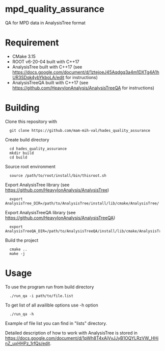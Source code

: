 # mpd_quality_assurance
QA for MPD data in AnalysisTree format

# Requirement

* CMake 3.15
* ROOT v6-20-04 built with C++17
* AnalysisTree built with C++17 (see https://docs.google.com/document/d/1ztejoeJ45Aqdgq3a4m1DXTg4A1hUR3SDqk4ybYkboLA/edit for instructions)
* AnalysisTreeQA built with C++17 (see https://github.com/HeavyIonAnalysis/AnalysisTreeQA for instructions)

# Building

Clone this repository with
```
  git clone https://github.com/mam-mih-val/hades_quality_assurance
```
Create build directory
```
  cd hades_quality_assurance
  mkdir build
  cd build
```
Source root environment
```
  source /path/to/root/install/bin/thisroot.sh
``` 
Export AnalysisTree library (see https://github.com/HeavyIonAnalysis/AnalysisTree)
```
  export AnalysisTree_DIR=/path/to/AnalysisTree/install/lib/cmake/AnalysisTree/
```
Export AnalysisTreeQA library (see https://github.com/HeavyIonAnalysis/AnalysisTreeQA)
```
  export AnalysisTreeQA_DIR=/path/to/AnalysisTreeQA/install/lib/cmake/AnalysisTreeQA/
```
Build the project
```
  cmake ..
  make -j
```

# Usage
To use the program run from build directory
```
  ./run_qa -i path/to/file.list
```
To get list of all availible options use -h option
```
  ./run_qa -h
```
Example of file list you can find in "lists" directory.

Detailed description of how to work with AnalysisTree is stored in https://docs.google.com/document/d/1pWh8T4xAjVvJJyB1OQYLRzVW_HHinZ_uxHHPz_1rfQs/edit.
